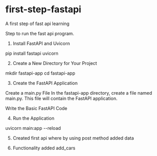 # first-step-fastapi
A first step of fast api learning

Step to run the fast api program.

1. Install FastAPI and Uvicorn

pip install fastapi uvicorn

2. Create a New Directory for Your Project

mkdir fastapi-app
cd fastapi-app

3. Create the FastAPI Application

Create a main.py File
In the fastapi-app directory, create a file named main.py. This file will contain the FastAPI application.

Write the Basic FastAPI Code

4. Run the Application

uvicorn main:app --reload

5. Created first api where by using post method added data

6. Functionality added add_cars